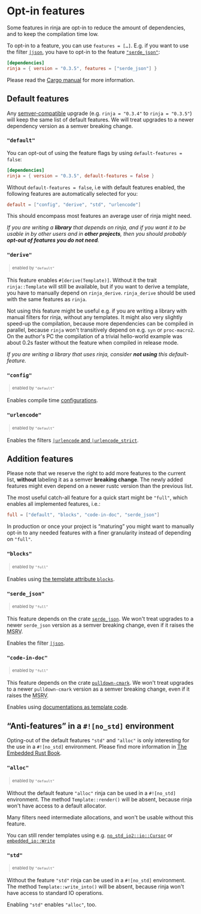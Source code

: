 # Opt-in features

Some features in rinja are opt-in to reduce the amount of dependencies,
and to keep the compilation time low.

To opt-in to a feature, you can use `features = […]`.
E.g. if you want to use the filter [`|json`](filters.html#json--tojson),
you have to opt-in to the feature [`"serde_json"`](#serde_json):

```toml
[dependencies]
rinja = { version = "0.3.5", features = ["serde_json"] }
```

Please read the [Cargo manual](https://doc.rust-lang.org/cargo/reference/features.html#dependency-features)
for more information.

## Default features

Any [semver-compatible](https://doc.rust-lang.org/cargo/reference/semver.html) upgrade
(e.g. `rinja = "0.3.4"` to `rinja = "0.3.5"`) will keep the same list of default features.
We will treat upgrades to a newer dependency version as a semver breaking change.

### `"default"`

You can opt-out of using the feature flags by using
`default-features = false`:

```toml
[dependencies]
rinja = { version = "0.3.5", default-features = false }
```

Without `default-features = false`, i.e with default features enabled,
the following features are automatically selected for you:

```toml
default = ["config", "derive", "std", "urlencode"]
```

This should encompass most features an average user of rinja might need.

*If you are writing a **library** that depends on rinja,
and if you want it to be usable in by other users and in **other projects**,
then you should probably **opt-out of features you do not need**.*

### `"derive"`

<blockquote class="right" style="padding:0.5ex 1ex; margin:0 0 1ex 1ex; font-size:80%">
enabled by <code>"default"</code>
</blockquote>

This feature enables `#[derive(Template)]`. Without it the trait `rinja::Template` will still be
available, but if you want to derive a template, you have to manually depend on `rinja_derive`.
`rinja_derive` should be used with the same features as `rinja`.

Not using this feature might be useful e.g. if you are writing a library with manual filters
for rinja, without any templates. It might also very slightly speed-up the compilation,
because more dependencies can be compiled in parallel, because `rinja` won't transitively depend
on e.g. `syn` or `proc-macro2`. On the author's PC the compilation of a trivial hello-world example
was about 0.2s faster without the feature when compiled in release mode.

*If you are writing a library that uses rinja, consider **not using** this default-feature.*

### `"config"`

<blockquote class="right" style="padding:0.5ex 1ex; margin:0 0 1ex 1ex; font-size:80%">
enabled by <code>"default"</code>
</blockquote>

Enables compile time [configurations](configuration.html).

### `"urlencode"`

<blockquote class="right" style="padding:0.5ex 1ex; margin:0 0 1ex 1ex; font-size:80%">
enabled by <code>"default"</code>
</blockquote>

Enables the filters [`|urlencode` and `|urlencode_strict`](filter.html#urlencode--urlencode_strict).

## Addition features

<div class="warning">

Please note that we reserve the right to add more features to the current list,
**without** labeling it as a semver **breaking change**.
The newly added features might even depend on a newer rustc version than the previous list.

</div>

The most useful catch-all feature for a quick start might be `"full"`,
which enables all implemented features, i.e.:

```toml
full = ["default", "blocks", "code-in-doc", "serde_json"]
```

In production or once your project is “maturing” you might want to manually opt-in to any needed
features with a finer granularity instead of depending on `"full"`.

### `"blocks"`

<blockquote class="right" style="padding:0.5ex 1ex; margin:0 0 1ex 1ex; font-size:80%">
enabled by <code>"full"</code>
</blockquote>

Enables using [the template attribute `blocks`](creating_templates.html#the-template-attribute).

### `"serde_json"`

<blockquote class="right" style="padding:0.5ex 1ex; margin:0 0 1ex 1ex; font-size:80%">
enabled by <code>"full"</code>
</blockquote>

<div class="warning">

This feature depends on the crate [`serde_json`](https://crates.io/crates/serde_json).
We won't treat upgrades to a newer `serde_json` version as a semver breaking change,
even if it raises the <abbr title="Minimum Supported Rust Version">MSRV</abbr>.

</div>

Enables the filter [`|json`](filters.html#json--tojson).

### `"code-in-doc"`

<blockquote class="right" style="padding:0.5ex 1ex; margin:0 0 1ex 1ex; font-size:80%">
enabled by <code>"full"</code>
</blockquote>

<div class="warning">

This feature depends on the crate [`pulldown-cmark`](https://crates.io/crates/pulldown-cmark).
We won't treat upgrades to a newer `pulldown-cmark` version as a semver breaking change,
even if it raises the <abbr title="Minimum Supported Rust Version">MSRV</abbr>.

</div>

Enables using [documentations as template code](creating_templates.html#documentation-as-template-code).

## “Anti-features” in a `#![no_std]` environment

Opting-out of the default features `"std"` and `"alloc"` is only interesting for the use
in a `#![no_std]` environment.
Please find more information in [The Embedded Rust Book](https://docs.rust-embedded.org/book/intro/no-std.html).

### `"alloc"`

<blockquote class="right" style="padding:0.5ex 1ex; margin:0 0 1ex 1ex; font-size:80%">
enabled by <code>"default"</code>
</blockquote>

Without the default feature `"alloc"` rinja can be used in a `#![no_std]` environment.
The method `Template::render()` will be absent, because rinja won't have access to a default allocator.

Many filters need intermediate allocations, and won't be usable without this feature.

You can still render templates using e.g.
[`no_std_io2::io::Cursor`](https://docs.rs/no_std_io2/0.9.0/no_std_io2/io/struct.Cursor.html) or
[`embedded_io::Write`](https://docs.rs/embedded-io/0.6.1/embedded_io/trait.Write.html#method.write_fmt)

### `"std"`

<blockquote class="right" style="padding:0.5ex 1ex; margin:0 0 1ex 1ex; font-size:80%">
enabled by <code>"default"</code>
</blockquote>

Without the feature `"std"` rinja can be used in a `#![no_std]` environment.
The method `Template::write_into()` will be absent, because rinja won't have access to standard IO operations.

Enabling `"std"` enables `"alloc"`, too.
